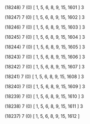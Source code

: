 (18248) 7 (0) [ 1, 5, 6, 8, 9, 15, 1601 ] 3 


(18247) 7 (0) [ 1, 5, 6, 8, 9, 15, 1602 ] 3 


(18246) 7 (0) [ 1, 5, 6, 8, 9, 15, 1603 ] 3 


(18245) 7 (0) [ 1, 5, 6, 8, 9, 15, 1604 ] 3 


(18244) 7 (0) [ 1, 5, 6, 8, 9, 15, 1605 ] 3 


(18243) 7 (0) [ 1, 5, 6, 8, 9, 15, 1606 ] 3 


(18242) 7 (0) [ 1, 5, 6, 8, 9, 15, 1607 ] 3 


(18241) 7 (0) [ 1, 5, 6, 8, 9, 15, 1608 ] 3 


(18240) 7 (0) [ 1, 5, 6, 8, 9, 15, 1609 ] 3 


(18239) 7 (0) [ 1, 5, 6, 8, 9, 15, 1610 ] 3 


(18238) 7 (0) [ 1, 5, 6, 8, 9, 15, 1611 ] 3 


(18237) 7 (0) [ 1, 5, 6, 8, 9, 15, 1612 ]  

